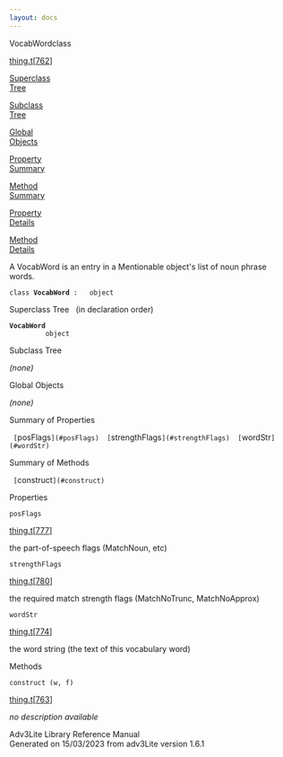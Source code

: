 ```yaml
---
layout: docs
---
```

<span class="title">VocabWord</span><span class="type">class</span>

[thing.t](../file/thing.t.html)\[[762](../source/thing.t.html#762)\]

[Superclass  
Tree](#_SuperClassTree_)

[Subclass  
Tree](#_SubClassTree_)

[Global  
Objects](#_ObjectSummary_)

[Property  
Summary](#_PropSummary_)

[Method  
Summary](#_MethodSummary_)

[Property  
Details](#_Properties_)

[Method  
Details](#_Methods_)



A VocabWord is an entry in a Mentionable object's list of noun phrase
words.

`class `**`VocabWord`**` :   object`



<span id="_SuperClassTree_"></span>



<span class="hdln">Superclass Tree</span>   (in declaration order)



**`VocabWord`**  
`         object`  
<span id="_SubClassTree_"></span>



<span class="hdln">Subclass Tree</span>  



*(none)* <span id="_ObjectSummary_"></span>



<span class="hdln">Global Objects</span>  



*(none)* <span id="_PropSummary_"></span>



<span class="hdln">Summary of Properties</span>  



` [`posFlags`](#posFlags)  [`strengthFlags`](#strengthFlags)  [`wordStr`](#wordStr)  `

<span id="_MethodSummary_"></span>



<span class="hdln">Summary of Methods</span>  



` [`construct`](#construct)  `

<span id="_Properties_"></span>



<span class="hdln">Properties</span>  



<span id="posFlags"></span>

`posFlags`

[thing.t](../file/thing.t.html)\[[777](../source/thing.t.html#777)\]



the part-of-speech flags (MatchNoun, etc)



<span id="strengthFlags"></span>

`strengthFlags`

[thing.t](../file/thing.t.html)\[[780](../source/thing.t.html#780)\]



the required match strength flags (MatchNoTrunc, MatchNoApprox)



<span id="wordStr"></span>

`wordStr`

[thing.t](../file/thing.t.html)\[[774](../source/thing.t.html#774)\]



the word string (the text of this vocabulary word)



<span id="_Methods_"></span>



<span class="hdln">Methods</span>  



<span id="construct"></span>

`construct (w, f)`

[thing.t](../file/thing.t.html)\[[763](../source/thing.t.html#763)\]



*no description available*





Adv3Lite Library Reference Manual  
Generated on 15/03/2023 from adv3Lite version 1.6.1


